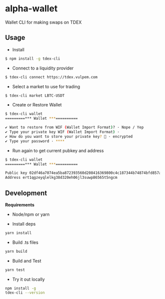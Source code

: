 # alpha-wallet
Wallet CLI for making swaps on TDEX

## Usage

* Install

```sh
$ npm install -g tdex-cli
```

* Connect to a liquidity provider

```sh
$ tdex-cli connect https://tdex.vulpem.com
```

* Select a market to use for trading

```sh
$ tdex-cli market LBTC-USDT
```

* Create or Restore Wallet

```sh
$ tdex-cli wallet
=========*** Wallet ***==========

✔ Want to restore from WIF (Wallet Import Format)? · Nope / Yep
✔ Type your private key WIF (Wallet Import Format) · 
✔ How do you want to store your private key? 🔑 · encrypted
✔ Type your password · ****
```

* Run again to get current pubkey and address
```sh
$ tdex-cli wallet
=========*** Wallet ***==========

Public key 02df46a7074ea5ba872393560d208416369800c4c187344b74874bfd857a3c44ef
Address ert1qgzeyqlelkg38d320eh06jl3suwp86565t5ngcm
```

## Development

**Requirements**

* Node/npm or yarn


* Install deps

```sh
yarn install
```

* Build .ts files

```sh
yarn build
```

* Build and Test

```sh
yarn test
``` 

* Try it out locally

```sh
npm install -g 
tdex-cli --version
```













